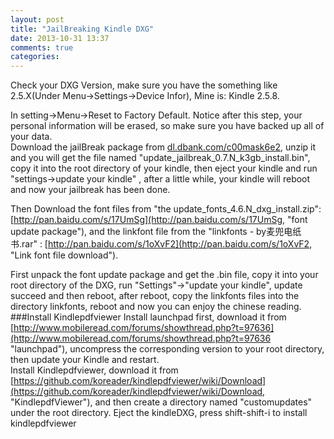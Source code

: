 ```yaml
---
layout: post
title: "JailBreaking Kindle DXG"
date: 2013-10-31 13:37
comments: true
categories: 
---
```

Check your DXG Version, make sure you have the something like 2.5.X(Under Menu->Settings->Device Infor), Mine is: Kindle 2.5.8.   
    
In setting->Menu->Reset to Factory Default. Notice after this step, your personal information will be erased, so make sure you have backed up all of your data.   
Download the jailBreak package from [dl.dbank.com/c00mask6e2](http://dl.dbank.com/c00mask6e2, "jailbreak download link"), unzip it and you will get the file named "update_jailbreak_0.7.N_k3gb_install.bin", copy it into the root directory of your kindle, then eject your kindle and run "settings->update your kindle" , after a little while, your kindle will reboot and now your jailbreak has been done.   
    
Then Download the font files from "the update_fonts_4.6.N_dxg_install.zip": [http://pan.baidu.com/s/17UmSg](http://pan.baidu.com/s/17UmSg, "font update package"), and the linkfont file from the "linkfonts - by麦兜电纸书.rar" : [http://pan.baidu.com/s/1oXvF2](http://pan.baidu.com/s/1oXvF2, "Link font file download").     
   

First unpack the font update package and get the .bin file, copy it into your root directory of the DXG, run "Settings"->"update your kindle", update succeed and then reboot, after reboot, copy the linkfonts files into the directory linkfonts, reboot and now you can enjoy the chinese reading.    
###Install Kindlepdfviewer
Install launchpad first, download it from [http://www.mobileread.com/forums/showthread.php?t=97636](http://www.mobileread.com/forums/showthread.php?t=97636 "launchpad"), uncompress the corresponding version to your root directory, then update your Kindle and restart.    
Install Kindlepdfviewer, download it from [https://github.com/koreader/kindlepdfviewer/wiki/Download](https://github.com/koreader/kindlepdfviewer/wiki/Download, "KindlepdfViewer"), and then create a directory named "customupdates" under the root directory. Eject the kindleDXG, press shift-shift-i to install kindlepdfviewer
